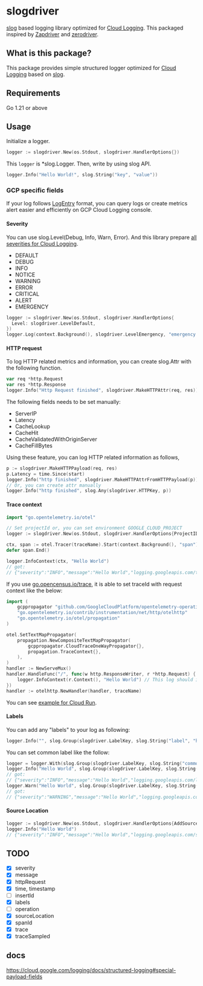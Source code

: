 # slogdriver

[slog](https://github.com/golang/exp/tree/master/slog) based logging library optimized for [Cloud Logging](https://cloud.google.com/logging). This packaged inspired by [Zapdriver](https://github.com/blendle/zapdriver) and [zerodriver](https://github.com/hirosassa/zerodriver).

## What is this package?

This package provides simple structured logger optimized for [Cloud Logging](https://cloud.google.com/logging) based on [slog](https://github.com/golang/exp/tree/master/slog).

## Requirements

Go 1.21 or above

## Usage

Initialize a logger.

```go
logger := slogdriver.New(os.Stdout, slogdriver.HandlerOptions{})
```

This `logger` is *slog.Logger. Then, write by using slog API.

```go
logger.Info("Hello World!", slog.String("key", "value"))
```

### GCP specific fields

If your log follows [LogEntry](https://cloud.google.com/logging/docs/reference/v2/rest/v2/LogEntry) format, you can query logs or create metrics alert easier and efficiently on GCP Cloud Logging console.

#### Severity

You can use slog.Level(Debug, Info, Warn, Error). And this library prepare [all severities for Cloud Logging](https://cloud.google.com/logging/docs/reference/v2/rest/v2/LogEntry#LogSeverity).

* DEFAULT
* DEBUG
* INFO
* NOTICE
* WARNING
* ERROR
* CRITICAL
* ALERT
* EMERGENCY

```go
logger := slogdriver.New(os.Stdout, slogdriver.HandlerOptions{
  Level: slogdriver.LevelDefault,
})
logger.Log(context.Background(), slogdriver.LevelEmergency, "emergency msg")
```

#### HTTP request

To log HTTP related metrics and information, you can create slog.Attr with the following function.

```go
var req *http.Request
var res *http.Response
logger.Info("Http Request finished", slogdriver.MakeHTTPAttr(req, res))
```

The following fields needs to be set manually:

- ServerIP
- Latency
- CacheLookup
- CacheHit
- CacheValidatedWithOriginServer
- CacheFillBytes

Using these feature, you can log HTTP related information as follows,

```go
p := slogdriver.MakeHTTPPayload(req, res)
p.Latency = time.Since(start)
logger.Info("http finished", slogdriver.MakeHTTPAttrFromHTTPPayload(p))
// Or, you can create attr manually
logger.Info("http finished", slog.Any(slogdriver.HTTPKey, p))
```

#### Trace context

```go
import "go.opentelemetry.io/otel"

// Set projectId or, you can set environment GOOGLE_CLOUD_PROJECT
logger := slogdriver.New(os.Stdout, slogdriver.HandlerOptions{ProjectID: "YOUR_PROJECT_ID"})

ctx, span := otel.Tracer(traceName).Start(context.Background(), "span")
defer span.End()

logger.InfoContext(ctx, "Hello World")
// got:
// {"severity":"INFO","message":"Hello World","logging.googleapis.com/trace":"projects/YOUR_PROJECT_ID/traces/00000000000000000000000000000000","logging.googleapis.com/spanId":"0000000000000000","logging.googleapis.com/trace_sampled":true}
```

If you use [go.opencensus.io/trace](https://pkg.go.dev/go.opencensus.io/trace), it is able to set traceId with request context like the below:

```go
import (
	gcppropagator "github.com/GoogleCloudPlatform/opentelemetry-operations-go/propagator"
	"go.opentelemetry.io/contrib/instrumentation/net/http/otelhttp"
	"go.opentelemetry.io/otel/propagation"
)

otel.SetTextMapPropagator(
    propagation.NewCompositeTextMapPropagator(
        gcppropagator.CloudTraceOneWayPropagator{},
        propagation.TraceContext{},
    ),
)
handler := NewServeMux()
handler.HandleFunc("/", func(w http.ResponseWriter, r *http.Request) {
	logger.InfoContext(r.Context(), "Hello World") // This log should include trace information.
})
handler := otelhttp.NewHandler(handler, traceName)
```

You can see [example for Cloud Run](./examples/cloudrun).

#### Labels

You can add any "labels" to your log as following:

```go
logger.Info("", slog.Group(slogdriver.LabelKey, slog.String("label", "hoge")))
```

You can set common label like the follow:

```go
logger = logger.With(slog.Group(slogdriver.LabelKey, slog.String("commonLabel", "hoge")))
logger.Info("Hello World", slog.Group(slogdriver.LabelKey, slog.String("label1", "fuga")))
// got:
// {"severity":"INFO","message":"Hello World","logging.googleapis.com/labels":{"commonLabel":"hoge","label1":"fuga"}}
logger.Warn("Hello World", slog.Group(slogdriver.LabelKey, slog.String("label2", "fuga")))
// got:
// {"severity":"WARNING","message":"Hello World","logging.googleapis.com/labels":{"commonLabel":"hoge","label2":"fuga"}}
```

#### Source Location

```go
logger := slogdriver.New(os.Stdout, slogdriver.HandlerOptions{AddSource: true})
logger.Info("Hello World")
// {"severity":"INFO","message":"Hello World","logging.googleapis.com/sourceLocation":{"file":"/path/to/source.go","line":"12","function":"yourFunction"}}
```

## TODO

- [x] severity
- [x] message
- [x] httpRequest
- [x] time, timestamp
- [ ] insertId
- [x] labels
- [ ] operation
- [x] sourceLocation
- [x] spanId
- [x] trace
- [x] traceSampled

## docs

https://cloud.google.com/logging/docs/structured-logging#special-payload-fields
